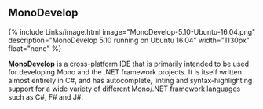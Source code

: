 ## MonoDevelop
{% include Links/image.html image="MonoDevelop-5.10-Ubuntu-16.04.png" description="MonoDevelop 5.10 running on Ubuntu 16.04" width="1130px" float="none" %}

[**MonoDevelop**](http://www.monodevelop.com/) is a cross-platform IDE that is primarily intended to be used for developing Mono and the .NET framework projects. It is itself written almost entirely in C#, and has autocomplete, linting and syntax-highlighting support for a wide variety of different Mono/.NET framework languages such as C#, F# and J#. 
